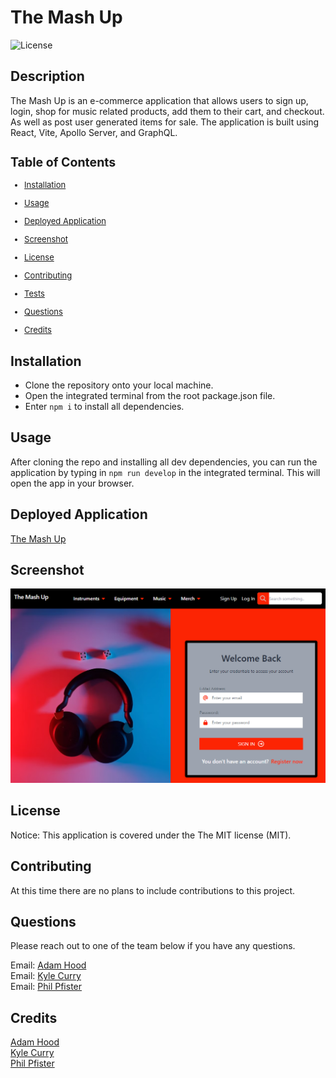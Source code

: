 # The Mash Up
  ![License](https://img.shields.io/badge/license-MIT-blue)
  ## Description
  The Mash Up is an e-commerce application that allows users to sign up, login, shop for music related products, add them to their cart, and checkout. As well as post user generated items for sale. The application is built using React, Vite, Apollo Server, and GraphQL.
  <font size='2'>

  ## Table of Contents
  * [Installation](#installation)

  * [Usage](#usage)

  * [Deployed Application](#deployed-application)

  * [Screenshot](#screenshot)

  * [License](#license)

  * [Contributing](#contributing)

  * [Tests](#tests)

  * [Questions](#questions)

  * [Credits](#credits)

  </font>

  ## Installation
  - Clone the repository onto your local machine.
  - Open the integrated terminal from the root package.json file.
  - Enter <code>npm i</code> to install all dependencies.
  
  ## Usage
  After cloning the repo and installing all dev dependencies, you can run the application by typing in <code>npm run develop</code> in the integrated terminal. This will open the app in your browser.

  ## Deployed Application
  [The Mash Up](https://the-mash-up.herokuapp.com/)

  ## Screenshot
  ![screenshot of application](./client/public/images/screenshot.PNG)
  
  
  ## License
  Notice: This application is covered under the The MIT license (MIT).

  ## Contributing
  At this time there are no plans to include contributions to this project. 

  
  ## Questions
  Please reach out to one of the team below if you have any questions.

  Email: [Adam Hood](adamhood15@gmail.com)<br>
  Email: [Kyle Curry](kyry.curry@gmail.com)<br>
  Email: [Phil Pfister](salshouse@gmail.com)
  
  ## Credits
 [Adam Hood](https://github.com/adamhood15)<br>
 [Kyle Curry](https://github.com/HotBarbeque)<br>
 [Phil Pfister](https://github.com/Phil-Pfister)
